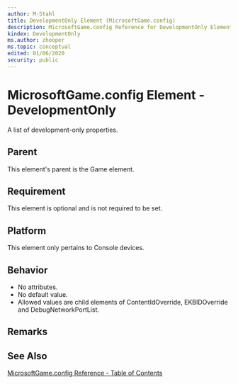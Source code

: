 ```yaml
---
author: M-Stahl
title: DevelopmentOnly Element (MicrosoftGame.config)
description: MicrosoftGame.config Reference for DevelopmentOnly Element.
kindex: DevelopmentOnly
ms.author: zhooper
ms.topic: conceptual
edited: 01/06/2020
security: public
---
```


# MicrosoftGame.config Element - DevelopmentOnly

A list of development-only properties.

## Parent
This element's parent is the Game element.

## Requirement
This element is optional and is not required to be set. 

## Platform
This element only pertains to Console devices.

## Behavior
* No attributes.
* No default value.
* Allowed values are child elements of ContentIdOverride, EKBIDOverride and DebugNetworkPortList.

## Remarks

## See Also
[MicrosoftGame.config Reference - Table of Contents](gc-microsoftgameconfig-toc.md)  